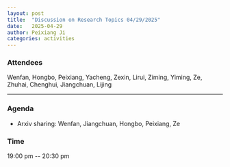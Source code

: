```yaml
---
layout: post
title:  "Discussion on Research Topics 04/29/2025"
date:   2025-04-29
author: Peixiang Ji
categories: activities
---
```


### Attendees

Wenfan, Hongbo, Peixiang, Yacheng, Zexin, Lirui, Ziming, Yiming, Ze, Zhuhai, Chenghui, Jiangchuan, Lijing

---

### Agenda

- Arxiv sharing: Wenfan, Jiangchuan, Hongbo, Peixiang, Ze

### Time

19:00 pm -- 20:30 pm

